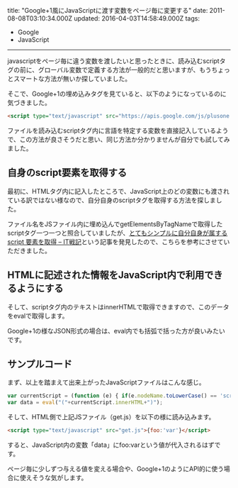 title: "Google+1風にJavaScriptに渡す変数をページ毎に変更する"
date: 2011-08-08T03:10:34.000Z
updated: 2016-04-03T14:58:49.000Z
tags: 
  - Google
  - JavaScript
---

javascriptをページ毎に違う変数を渡したいと思ったときに、読み込むscriptタグの前に、グローバル変数で定義する方法が一般的だと思いますが、もうちょっとスマートな方法が無いか探していました。

そこで、Google+1の埋め込みタグを見ていると、以下のようになっているのに気づきました。

```html
<script type="text/javascript" src="https://apis.google.com/js/plusone.js">{lang: 'ja'}</script>
```

ファイルを読み込むscriptタグ内に言語を特定する変数を直接記入しているようで、この方法が良さそうだと思い、同じ方法か分かりませんが自分でも試してみました。


## 自身のscript要素を取得する

最初に、HTMLタグ内に記入したところで、JavaScript上のどの変数にも渡されている訳ではない様なので、自分自身のscriptタグを取得する方法を探しました。

ファイル名をJSファイル内に埋め込んでgetElementsByTagNameで取得したscriptタグ一つ一つと照合していましたが、[とてもシンプルに自分自身が属する script 要素を取得 – IT戦記](http://d.hatena.ne.jp/amachang/20061201/1164986067)という記事を発見したので、こちらを参考にさせていただきました。


## HTMLに記述された情報をJavaScript内で利用できるようにする

そして、scriptタグ内のテキストはinnerHTMLで取得できますので、このデータをevalで取得します。

Google+1の様なJSON形式の場合は、eval内でも括弧で括った方が良いみたいです。


## サンプルコード

まず、以上を踏まえて出来上がったJavaScriptファイルはこんな感じ。

```javascript
var currentScript = (function (e) { if(e.nodeName.toLowerCase() == 'script') return e; return arguments.callee(e.lastChild) })(document);
var data = eval("("+currentScript.innerHTML+")");
```

そして、HTML側で上記JSファイル（get.js）を以下の様に読み込みます。

```html
<script type="text/javascript" src="get.js">{foo:'var'}</script>
```

すると、JavaScript内の変数「data」にfoo:varという値が代入されるはずです。

ページ毎に少しずつ与える値を変える場合や、Google+1のようにAPI的に使う場合に使えそうな気がします。